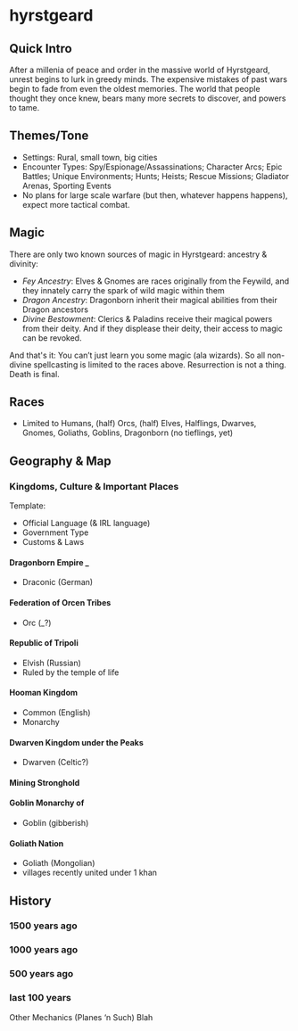 # hyrstgeard

## Quick Intro
After a millenia of peace and order in the massive world of Hyrstgeard, unrest begins to lurk in greedy minds. The expensive mistakes of past wars begin to fade from even the oldest memories. The world that people thought they once knew, bears many more secrets to discover, and powers to tame.

## Themes/Tone
* Settings: Rural, small town, big cities
* Encounter Types: Spy/Espionage/Assassinations; Character Arcs; Epic Battles; Unique Environments; Hunts; Heists; Rescue Missions; Gladiator Arenas, Sporting Events
* No plans for large scale warfare (but then, whatever happens happens), expect more tactical combat. 

## Magic
There are only two known sources of magic in Hyrstgeard: ancestry & divinity:
* *Fey Ancestry*: Elves & Gnomes are races originally from the Feywild, and they innately carry the spark of wild magic within them
* *Dragon Ancestry*: Dragonborn inherit their magical abilities from their Dragon ancestors
* *Divine Bestowment*: Clerics & Paladins receive their magical powers from their deity. And if they displease their deity, their access to magic can be revoked.

And that's it: You can’t just learn you some magic (ala wizards). So all non-divine spellcasting is limited to the races above. 
Resurrection is not a thing. Death is final.

## Races
* Limited to Humans, (half) Orcs, (half) Elves, Halflings, Dwarves, Gnomes, Goliaths, Goblins, Dragonborn (no tieflings, yet)

## Geography & Map

### Kingdoms, Culture & Important Places
Template:
* Official Language (& IRL language)
* Government Type
* Customs & Laws
#### Dragonborn Empire _
* Draconic (German)
#### Federation of Orcen Tribes
* Orc (_?)
#### Republic of Tripoli
* Elvish (Russian)
* Ruled by the temple of life
#### Hooman Kingdom
* Common (English)
* Monarchy
#### Dwarven Kingdom under the Peaks
* Dwarven (Celtic?)
#### Mining Stronghold
#### Goblin Monarchy of 
* Goblin (gibberish)
#### Goliath Nation 
* Goliath (Mongolian)
* villages recently united under 1 khan

## History
### 1500 years ago
### 1000 years ago
### 500 years ago
### last 100 years

Other Mechanics (Planes ‘n Such)
Blah
